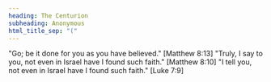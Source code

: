 ```yaml
---
heading: The Centurion
subheading: Anonymous
html_title_sep: "("
---
```


"Go; be it done for you as you have believed." [Matthew 8:13]
"Truly, I say to you, not even in Israel have I found such faith." [Matthew 8:10]
"I tell you, not even in Israel have I found such faith." [Luke 7:9]
